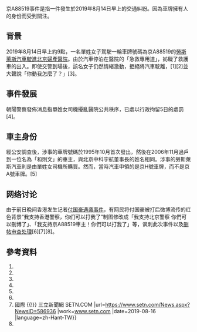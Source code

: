 京A88519事件是指一件發生於2019年8月14日早上的交通糾紛。因為車牌擁有人的身份而受到關注。

## 背景

2019年8月14日早上約9點，一名單姓女子駕駛一輪車牌號碼為京A88519的[勞斯萊斯汽車駛進北京婦產醫院](https://zh.wikipedia.org/wiki/勞斯萊斯汽車 "wikilink")。由於汽車停泊在醫院的「急救專用道」，妨礙了救護車的出入。即使交警到場後，該名女子仍然情緒激動，拒絕將汽車駛離，\[1\]\[2\]並大聲說「你動我怎麼了？」\[3\]。

## 事件發展

朝陽警察發佈消息指單姓女司機擾亂醫院公共秩序，已處以行政拘留5日的處罰\[4\]。

## 車主身份

經公安調查後，涉事的車牌號碼於1995年10月首次發出，然後在2006年11月過戶到一位名為「和則文」的車主，與北京中科宇航董事長的姓名相同。涉事的勞斯萊斯汽車則是由單姓女司機所購買。然而，當時汽車申領的是京H號車牌，而不是京A號車牌。\[5\]

## 网络讨论

由于前日晚间香港发生记者[付国豪遇袭事件](../Page/付国豪遇袭事件.md "wikilink")，有网民将付国豪被打后微博流传的红色背景“我支持香港警察，你们可以打我了”制图修改成「我支持北京警察 你們可以刪博了」、「我支持京A88519車主！你們可以打我了」等，讽刺此次事件以及[删帖审查处理](../Page/中华人民共和国网络审查.md "wikilink")\[6\]\[7\]\[8\]。

## 參考資料

1.
2.
3.
4.
5.
6.
7.   國際 {{\!}} 三立新聞網 SETN.COM |url=<https://www.setn.com/News.aspx?NewsID=586936> |work=www.setn.com |date=2019-08-16 |language=zh-Hant-TW}}
8.